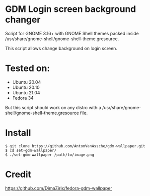 # GDM Login screen background changer
Script for GNOME 3.16+ with GNOME Shell themes packed inside /usr/share/gnome-shell/gnome-shell-theme.gresource.

This script allows change background on login screen.

# Tested on:
- Ubuntu 20.04
- Ubuntu 20.10
- Ubuntu 21.04
- Fedora 34

But this script should work on any distro with a /usr/share/gnome-shell/gnome-shell-theme.gresource file.

# Install
```
$ git clone https://github.com/AntonVanAssche/gdm-wallpaper.git
$ cd set-gdm-wallpaper/
$ ./set-gdm-wallpaper /path/to/image.png

```

# Credit
https://github.com/DimaZirix/fedora-gdm-wallpaper
